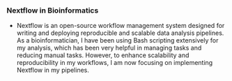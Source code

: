### **Nextflow in Bioinformatics**
+ Nextflow is an open-source workflow management system designed for writing and deploying reproducible and scalable data analysis pipelines.
As a bioinformatician, I have been using Bash scripting extensively for my analysis, which has been very helpful in managing tasks and reducing manual tasks. However, to enhance scalability and reproducibility in my workflows, I am now focusing on implementing Nextflow in my pipelines.
